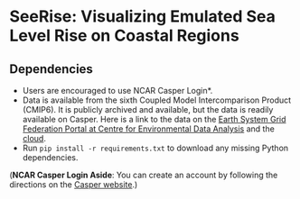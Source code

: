 # SeeRise: Visualizing Emulated Sea Level Rise on Coastal Regions

## Dependencies

- Users are encouraged to use NCAR Casper Login*.
- Data is available from the sixth Coupled Model Intercomparison Product (CMIP6). It is publicly archived and available, but the data is readily available on Casper. Here is a link to the data on the [Earth System Grid Federation Portal at Centre for Environmental Data Analysis](https://esgf-ui.ceda.ac.uk/cog/projects/esgf-ceda/) and the [cloud](https://registry.opendata.aws/cmip6/).
- Run `pip install -r requirements.txt` to download any missing Python dependencies.

(**NCAR Casper Login Aside**: You can create an account by following the directions on the [Casper website](https://arc.ucar.edu/docs).)
